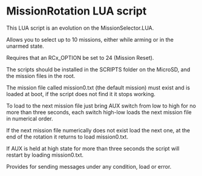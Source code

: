 # MissionRotation LUA script

This LUA script is an evolution on the MissionSelector.LUA.

Allows you to select up to 10 missions, either while arming or in the unarmed state.

Requires that an RCx_OPTION be set to 24 (Mission Reset).

The scripts should be installed in the SCRIPTS folder on the MicroSD, and the mission files in the root.

The mission file called mission0.txt (the default mission) must exist and is loaded at boot, if the script does not find it it stops working.

To load to the next mission file just bring AUX switch from low to high for no more than three seconds, each switch high-low loads the next mission file in numerical order.

If the next mission file numerically does not exist load the next one, at the end of the rotation it returns to load mission0.txt.

If AUX is held at high state for more than three seconds the script will restart by loading mission0.txt.

Provides for sending messages under any condition, load or error.
